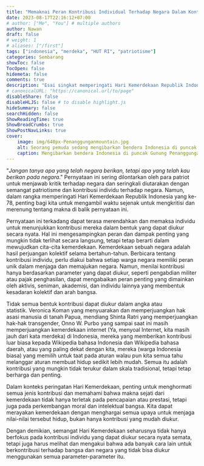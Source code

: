 ```yaml
---
title: "Memaknai Peran Kontribusi Individual Terhadap Negara Dalam Konteks Kemerdekaan"
date: 2023-08-17T22:16:12+07:00
# author: ["Me", "You"] # multiple authors
author: Nawan
draft: false
# weight: 1
# aliases: ["/first"]
tags: ["indonesia", "merdeka", "HUT RI", "patriotisme"]
categories: Sembarang
showToc: false
TocOpen: false
hidemeta: false
comments: true
description: "Esai singkat memperingati Hari Kemerdekaan Republik Indonesia Ke-78."
# canonicalURL: "https://canonical.url/to/page"
disableShare: false
disableHLJS: false # to disable highlight.js
hideSummary: false
searchHidden: false
ShowReadingTime: true
ShowBreadCrumbs: true
ShowPostNavLinks: true
cover:
    image: img/640px-Penanggunganmountain.jpg
    alt: Seorang pemuda sedang mengibarkan bendera Indonesia di puncak gunung penanggungan, jawa timur, Indonesia dengan latar pegunungan.
    caption: Mengibarkan bendera Indonesia di puncak Gunung Penanggungan, Jawa Timur, Indonesia. Arif Heryanto Halili, [CC BY-SA 4.0](https://creativecommons.org/licenses/by-sa/4.0), via Wikimedia Commons.
---
```


"*Jangan tanya apa yang telah negara berikan, tetapi apa yang telah kau berikan pada negara*." Pernyataan ini sering dilontarkan oleh para patriot untuk menjawab kritik terhadap negara dan seringkali diutarakan dengan semangat patriotisme dan kontribusi individu terhadap negara. Namun, dalam rangka memperingati Hari Kemerdekaan Republik Indonesia yang ke-78, penting bagi kita untuk mengambil waktu sejenak untuk mengkritisi dan merenung tentang makna di balik pernyataan ini.  

Pernyataan ini terkadang dapat terasa merendahkan dan memaksa individu untuk menunjukkan kontribusi mereka dalam bentuk yang dapat diukur secara nyata. Hal ini mengesampingkan peran dan dampak penting yang mungkin tidak terlihat secara langsung, tetapi tetap berarti dalam mewujudkan cita-cita kemerdekaan. Kemerdekaan sebuah negara adalah hasil perjuangan kolektif selama bertahun-tahun. Berbicara tentang kontribusi individu, perlu diakui bahwa setiap warga negara memiliki peran unik dalam menjaga dan memajukan negara. Namun, menilai kontribusi hanya berdasarkan parameter yang dapat diukur, seperti pengabdian militer atau pajak penghasilan, dapat mengabaikan peran penting yang dimainkan oleh aktivis, seniman, akademisi, dan individu lainnya yang membentuk kesadaran kolektif dan arah bangsa.

Tidak semua bentuk kontribusi dapat diukur dalam angka atau statistik. Veronica Koman yang menyuarakan dan memperjuangkan hak asasi manusia di tanah Papua, mendiang Shinta Ratri yang memperjuangkan hak-hak transgender, Onno W. Purbo yang sampai saat ini masih memperjuangkan kemerdekaan internet (Ya, menyoal Internet, kita masih jauh dari kata merdeka) di Indonesia, mereka yang memberikan kontribusi luar biasa kepada Wikipedia bahasa Indonesia dan Wikipedia bahasa daerah, atau yang paling dekat dengan kita, mereka (warga Indonesia biasa) yang memilih untuk taat pada aturan walau pun kita semua tahu melanggar aturan membuat hidup sedikit lebih mudah. Semua itu adalah kontribusi yang mungkin tidak terukur dalam skala tradisional, tetapi tetap berharga dan penting.

Dalam konteks peringatan Hari Kemerdekaan, penting untuk menghormati semua jenis kontribusi dan memahami bahwa makna sejati dari kemerdekaan tidak hanya terletak pada pencapaian atau prestasi, tetapi juga pada perkembangan moral dan intelektual bangsa. Kita dapat merayakan kemerdekaan dengan menghargai semua upaya untuk menjaga nilai-nilai tersebut hidup, bukan hanya kontribusi yang mudah diukur.

Dengan demikian, semangat Hari Kemerdekaan seharusnya tidak hanya berfokus pada kontribusi individu yang dapat diukur secara nyata semata, tetapi juga harus melihat dan mengakui bahwa ada banyak cara lain untuk berkontribusi terhadap bangsa dan negara yang tidak bisa diukur menggunakan semua parameter-parameter itu.